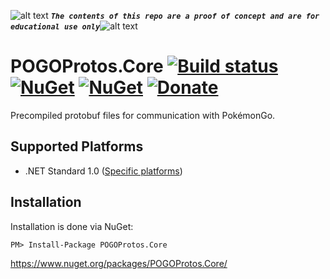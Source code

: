 <!-- define variables -->
[1.1]: http://i.imgur.com/M4fJ65n.png (ATTENTION)


![alt text][1.1] <strong><em>`The contents of this repo are a proof of concept and are for educational use only`</em></strong>![alt text][1.1]<br/>

# POGOProtos.Core [![Build status](https://ci.appveyor.com/api/projects/status/hq5ln40nq95by7sa/branch/master?svg=true)](https://ci.appveyor.com/project/RocketBot/pogoprotos-core/branch/master) [![NuGet](https://img.shields.io/nuget/v/POGOProtos.Core.svg?maxAge=60)](https://www.nuget.org/packages/POGOProtos.Core) [![NuGet](https://img.shields.io/nuget/vpre/POGOProtos.Core.svg?maxAge=60)](https://www.nuget.org/packages/POGOProtos.Core) [![Donate](https://img.shields.io/badge/Donate-PayPal-green.svg)](https://www.paypal.com/cgi-bin/webscr?cmd=_s-xclick&hosted_button_id=SNATC29B4ZJD4)

Precompiled protobuf files for communication with PokémonGo.

## Supported Platforms

* .NET Standard 1.0 ([Specific platforms](https://github.com/dotnet/corefx/blob/master/Documentation/architecture/net-platform-standard.md#mapping-the-net-platform-standard-to-platforms))

## Installation
Installation is done via NuGet:

    PM> Install-Package POGOProtos.Core
    
https://www.nuget.org/packages/POGOProtos.Core/
